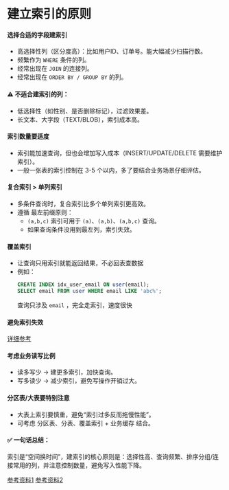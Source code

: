 # 建立索引的原则
#### 选择合适的字段建索引
- 高选择性列（区分度高）：比如用户ID、订单号。能大幅减少扫描行数。
- 频繁作为 `WHERE` 条件的列。
- 经常出现在 `JOIN` 的连接列。
- 经常出现在 `ORDER BY / GROUP BY` 的列。

#### ⚠️ 不适合建索引的列：
- 低选择性（如性别、是否删除标记），过滤效果差。
- 长文本、大字段（TEXT/BLOB），索引成本高。

#### 索引数量要适度
- 索引能加速查询，但也会增加写入成本（INSERT/UPDATE/DELETE 需要维护索引）。
- 一般一张表的索引控制在 3-5 个以内，多了要结合业务场景仔细评估。

#### 复合索引 > 单列索引
- 多条件查询时，复合索引比多个单列索引更高效。
- 遵循 最左前缀原则：
    - `(a,b,c)` 索引可用于 `(a)`、`(a,b)`、`(a,b,c)` 查询。
    - 如果查询条件没用到最左列，索引失效。

#### 覆盖索引
- 让查询只用索引就能返回结果，不必回表查数据
- 例如：
    ```sql
    CREATE INDEX idx_user_email ON user(email);
    SELECT email FROM user WHERE email LIKE 'abc%';
    ```
    查询只涉及 `email` ，完全走索引，速度很快

#### 避免索引失效
[详细参考](https://cloud.tencent.com/developer/article/2035778)
#### 考虑业务读写比例
- 读多写少 → 建更多索引，加快查询。
- 写多读少 → 减少索引，避免写操作开销过大。
#### 分区表/大表要特别注意
- 大表上索引要慎重，避免“索引过多反而拖慢性能”。
- 可考虑 分区表、分表、覆盖索引 + 业务缓存 结合。

#### ✅ 一句话总结：
索引是“空间换时间”，建索引的核心原则是：选择性高、查询频繁、排序分组/连接常用的列，并注意控制数量，避免写入性能下降。

[参考资料1](https://cloud.tencent.com/developer/article/2281003?policyId=1004)
[参考资料2](https://cloud.tencent.com/developer/article/1193302)